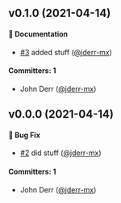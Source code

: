 ## v0.1.0 (2021-04-14)

#### :memo: Documentation
* [#3](https://github.com/jderr-mx/phoenix_test/pull/3) added stuff ([@jderr-mx](https://github.com/jderr-mx))

#### Committers: 1
- John Derr ([@jderr-mx](https://github.com/jderr-mx))


## v0.0.0 (2021-04-14)

#### :bug: Bug Fix
* [#2](https://github.com/jderr-mx/phoenix_test/pull/2) did stuff ([@jderr-mx](https://github.com/jderr-mx))

#### Committers: 1
- John Derr ([@jderr-mx](https://github.com/jderr-mx))

